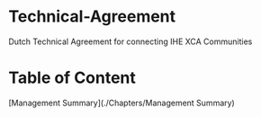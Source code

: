 # Technical-Agreement
Dutch Technical Agreement for connecting IHE XCA Communities

# Table of Content

[Management Summary](./Chapters/Management Summary)
